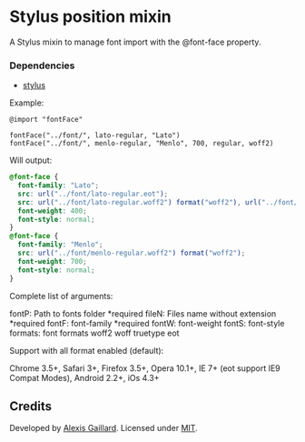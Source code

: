 # Stylus position mixin
A Stylus mixin to manage font import with the @font-face property.

### Dependencies
  * [stylus](https://github.com/LearnBoost/stylus)

Example:
```stylus
@import "fontFace"

fontFace("../font/", lato-regular, "Lato")
fontFace("../font/", menlo-regular, "Menlo", 700, regular, woff2)
```

Will output:
```css
@font-face {
  font-family: "Lato";
  src: url("../font/lato-regular.eot");
  src: url("../font/lato-regular.woff2") format("woff2"), url("../font/lato-regular.woff") format("woff"), url("../font/lato-regular.ttf") format("truetype");
  font-weight: 400;
  font-style: normal;
}
@font-face {
  font-family: "Menlo";
  src: url("../font/menlo-regular.woff2") format("woff2");
  font-weight: 700;
  font-style: normal;
}
```
Complete list of arguments:

fontP: Path to fonts folder *required
fileN: Files name without extension *required
fontF: font-family *required
fontW: font-weight
fontS: font-style
formats: font formats woff2 woff truetype eot

Support with all format enabled (default):

Chrome 3.5+, Safari 3+, Firefox 3.5+, Opera 10.1+, IE 7+ (eot support IE9 Compat Modes), Android 2.2+, iOs 4.3+

## Credits

Developed by [Alexis Gaillard](https://alexisgaillard.com/). Licensed under [MIT](http://opensource.org/licenses/mit-license.php).
